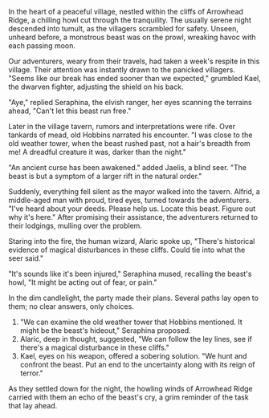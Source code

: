 In the heart of a peaceful village, nestled within the cliffs of Arrowhead Ridge, a chilling howl cut through the tranquility. The usually serene night descended into tumult, as the villagers scrambled for safety. Unseen, unheard before, a monstrous beast was on the prowl, wreaking havoc with each passing moon.

Our adventurers, weary from their travels, had taken a week's respite in this village. Their attention was instantly drawn to the panicked villagers. "Seems like our break has ended sooner than we expected," grumbled Kael, the dwarven fighter, adjusting the shield on his back.

"Aye," replied Seraphina, the elvish ranger, her eyes scanning the terrains ahead, "Can't let this beast run free."

Later in the village tavern, rumors and interpretations were rife. Over tankards of mead, old Hobbins narrated his encounter. "I was close to the old weather tower, when the beast rushed past, not a hair's breadth from me! A dreadful creature it was, darker than the night."

"An ancient curse has been awakened." added Jaelis, a blind seer. "The beast is but a symptom of a larger rift in the natural order."

Suddenly, everything fell silent as the mayor walked into the tavern. Alfrid, a middle-aged man with proud, tired eyes, turned towards the adventurers. "I've heard about your deeds. Please help us. Locate this beast. Figure out why it's here." After promising their assistance, the adventurers returned to their lodgings, mulling over the problem.

Staring into the fire, the human wizard, Alaric spoke up, "There's historical evidence of magical disturbances in these cliffs. Could tie into what the seer said."

"It's sounds like it's been injured," Seraphina mused, recalling the beast's howl, "It might be acting out of fear, or pain."

In the dim candlelight, the party made their plans. Several paths lay open to them; no clear answers, only choices.

1. "We can examine the old weather tower that Hobbins mentioned. It might be the beast's hideout," Seraphina proposed.
2. Alaric, deep in thought, suggested, "We can follow the ley lines, see if there's a magical disturbance in these cliffs."
3. Kael, eyes on his weapon, offered a sobering solution. "We hunt and confront the beast. Put an end to the uncertainty along with its reign of terror."

As they settled down for the night, the howling winds of Arrowhead Ridge carried with them an echo of the beast's cry, a grim reminder of the task that lay ahead.